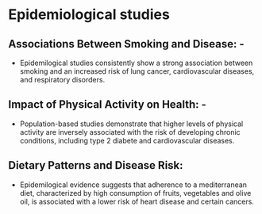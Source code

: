 # Epidemiological studies 
## Associations Between Smoking and Disease: - 
- Epidemilogical studies consistently show a strong association
  between smoking and an increased risk of lung cancer,
  cardiovascular diseases, and respiratory disorders.
## Impact of Physical Activity on Health: -
- Population-based studies demonstrate that higher levels of physical activity
  are inversely associated with the risk of developing chronic conditions, including type 2 diabete
  and cardiovascular diseases.
## Dietary Patterns and Disease Risk:
- Epidemilogical evidence suggests that adherence to a mediterranean diet, characterized by high
  consumption of fruits, vegetables and olive oil, is associated with a lower risk of heart disease and certain cancers.
